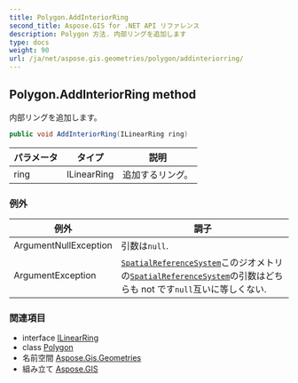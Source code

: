 ```yaml
---
title: Polygon.AddInteriorRing
second_title: Aspose.GIS for .NET API リファレンス
description: Polygon 方法. 内部リングを追加します
type: docs
weight: 90
url: /ja/net/aspose.gis.geometries/polygon/addinteriorring/
---
```

## Polygon.AddInteriorRing method

内部リングを追加します。

```csharp
public void AddInteriorRing(ILinearRing ring)
```

| パラメータ | タイプ | 説明 |
| --- | --- | --- |
| ring | ILinearRing | 追加するリング。 |

### 例外

| 例外 | 調子 |
| --- | --- |
| ArgumentNullException | 引数は`null`. |
| ArgumentException | [`SpatialReferenceSystem`](../../igeometry/spatialreferencesystem/)このジオメトリの[`SpatialReferenceSystem`](../spatialreferencesystem/)の引数はどちらも not です`null`互いに等しくない. |

### 関連項目

* interface [ILinearRing](../../ilinearring/)
* class [Polygon](../)
* 名前空間 [Aspose.Gis.Geometries](../../polygon/)
* 組み立て [Aspose.GIS](../../../)


